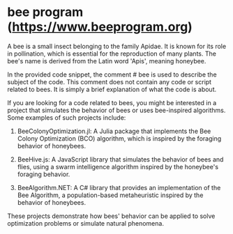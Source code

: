 # bee program (https://www.beeprogram.org)
A bee is a small insect belonging to the family Apidae. It is known for its role in pollination, which is essential for the reproduction of many plants. The bee's name is derived from the Latin word 'Apis', meaning honeybee.

In the provided code snippet, the comment # bee is used to describe the subject of the code. This comment does not contain any code or script related to bees. It is simply a brief explanation of what the code is about.

If you are looking for a code related to bees, you might be interested in a project that simulates the behavior of bees or uses bee-inspired algorithms. Some examples of such projects include:

1. BeeColonyOptimization.jl: A Julia package that implements the Bee Colony Optimization (BCO) algorithm, which is inspired by the foraging behavior of honeybees.

2. BeeHive.js: A JavaScript library that simulates the behavior of bees and flies, using a swarm intelligence algorithm inspired by the honeybee's foraging behavior.

3. BeeAlgorithm.NET: A C# library that provides an implementation of the Bee Algorithm, a population-based metaheuristic inspired by the behavior of honeybees.


These projects demonstrate how bees' behavior can be applied to solve optimization problems or simulate natural phenomena.